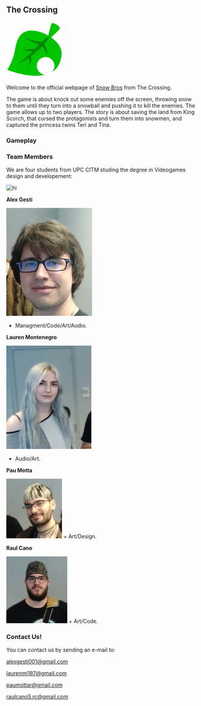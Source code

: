 ##          **The Crossing**

<img src="FOTOS/Icon_Less.png" alt="hi" class="inline"/>

Welcome to the official webpage of [Snow Bros](https://github.com/alexgesti/Snow-Bros.-Nick-and-Tom) from The Crossing.

The game is about knock out some enemies off the screen, throwing snow to them until they turn into a snowball and pushing it to kill the enemies. The game allows up to two players.
The story is about saving the land from King Scorch, that cursed the protagonists and turn them into snowmen, and captured the princess twins Teri and Tina.

###          Gameplay






###          Team Members

We are four students from UPC CITM studing the degree in Videogames design and developement:



<img src="/FOTOS/Photo_Group_2.jpg.jpg" alt="hi" class="inline"/>

**Alex Gesti**

<img src="/FOTOS/alex.jpg" alt="hi" class="inline"/>

+ Managment/Code/Art/Audio.

 
**Lauren Montenegro**  

<img src="/FOTOS/lauren.jpg" alt="hi" class="inline"/>

+ Audio/Art.


**Pau Motta** 

<img src="/FOTOS/io.jpg" alt="hi" class="inline"/>
+ Art/Design.


**Raul Cano**

<img src="/FOTOS/ercani.jpg" alt="hi" class="inline"/>
+ Art/Code.




###         Contact Us!

You can contact us by sending an e-mail to:

alexgesti001@gmail.com

laurenmj187@gmail.com

paumottar@gmail.com

raulcano5.rc@gmail.com
